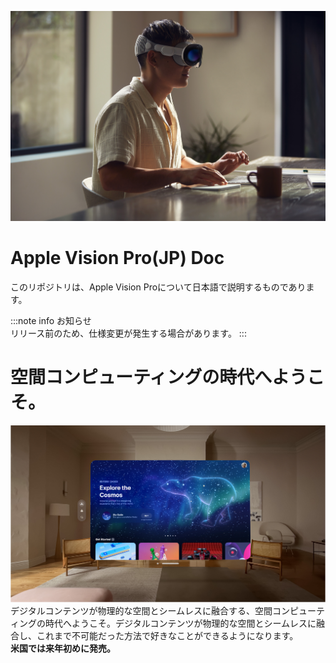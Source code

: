 ![img](/img/Apple-WWCD23-Vision-Pro-lifestyle-working-230605.jpg)

# Apple Vision Pro(JP) Doc
このリポジトリは、Apple Vision Proについて日本語で説明するものであります。

:::note info
お知らせ  
リリース前のため、仕様変更が発生する場合があります。
:::

# 空間コンピューティングの時代へようこそ。
![img](/img/Apple-WWCD23-Vision-Pro-VisionOS-230605.jpg)
デジタルコンテンツが物理的な空間とシームレスに融合する、空間コンピューティングの時代へようこそ。デジタルコンテンツが物理的な空間とシームレスに融合し、これまで不可能だった方法で好きなことができるようになります。  
**米国では来年初めに発売。**